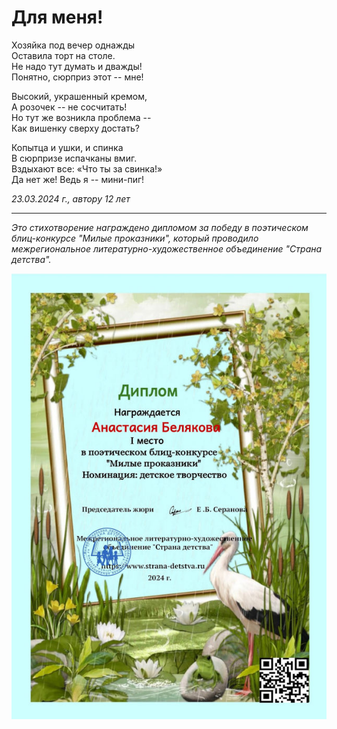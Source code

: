 # Для меня!

Хозяйка под вечер однажды  
Оставила торт на столе.  
Не надо тут думать и дважды!  
Понятно, сюрприз этот -- мне!

Высокий, украшенный кремом,  
А розочек -- не сосчитать!  
Но тут же возникла проблема --  
Как вишенку сверху достать?

Копытца и ушки, и спинка  
В сюрпризе испачканы вмиг.  
Вздыхают все: «Что ты за свинка!»  
Да нет же! Ведь я -- мини-пиг!

*23.03.2024 г., автору 12 лет*

***

*Это стихотворение награждено дипломом за победу в поэтическом блиц-конкурсе "Милые проказники", который проводило межрегиональное литературно-художественное объединение "Страна детства".*

![Диплом "Милые проказники"](../images/achievements/diplom-detstvo2.jpg)
